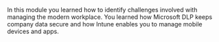 In this module you learned how to identify challenges involved with managing the modern workplace. You learned how Microsoft DLP keeps company data secure and how Intune enables you to manage mobile devices and apps. 
